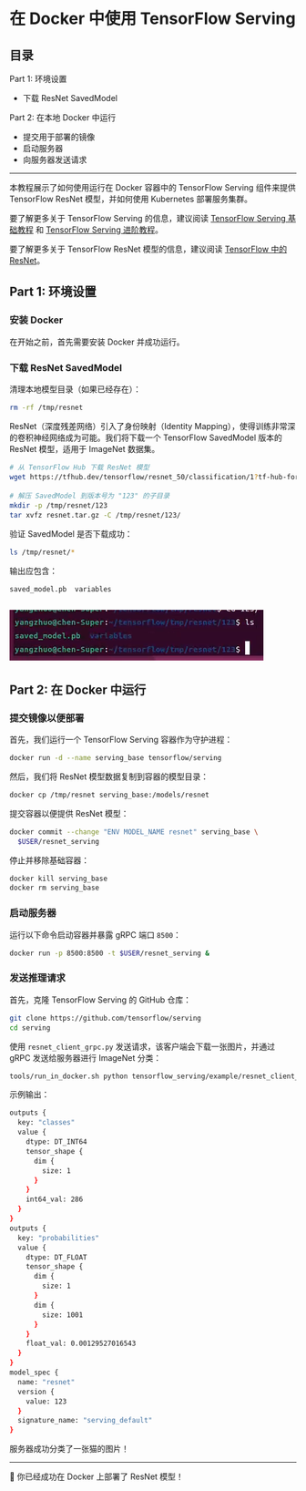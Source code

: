 # 在 Docker 中使用 TensorFlow Serving

## 目录

Part 1: 环境设置

- 下载 ResNet SavedModel

Part 2: 在本地 Docker 中运行

  - 提交用于部署的镜像
  - 启动服务器
  - 向服务器发送请求

---

本教程展示了如何使用运行在 Docker 容器中的 TensorFlow Serving 组件来提供 TensorFlow ResNet 模型，并如何使用 Kubernetes 部署服务集群。

要了解更多关于 TensorFlow Serving 的信息，建议阅读 [TensorFlow Serving 基础教程](https://www.tensorflow.org/tfx/serving/tutorials/Basic_TensorFlow_Serving_Tutorial) 和 [TensorFlow Serving 进阶教程](https://www.tensorflow.org/tfx/serving/tutorials/Advanced_TensorFlow_Serving_Tutorial)。

要了解更多关于 TensorFlow ResNet 模型的信息，建议阅读 [TensorFlow 中的 ResNet](https://www.tensorflow.org/tutorials/images/resnet)。

## Part 1: 环境设置

### 安装 Docker

在开始之前，首先需要安装 Docker 并成功运行。

### 下载 ResNet SavedModel

清理本地模型目录（如果已经存在）：

```bash
rm -rf /tmp/resnet
```

ResNet（深度残差网络）引入了身份映射（Identity Mapping），使得训练非常深的卷积神经网络成为可能。我们将下载一个 TensorFlow SavedModel 版本的 ResNet 模型，适用于 ImageNet 数据集。

```bash
# 从 TensorFlow Hub 下载 ResNet 模型
wget https://tfhub.dev/tensorflow/resnet_50/classification/1?tf-hub-format=compressed -O resnet.tar.gz

# 解压 SavedModel 到版本号为 "123" 的子目录
mkdir -p /tmp/resnet/123
tar xvfz resnet.tar.gz -C /tmp/resnet/123/
```

验证 SavedModel 是否下载成功：

```bash
ls /tmp/resnet/*
```

输出应包含：

```
saved_model.pb  variables
```
![](./images/figure-4.png)
---

## Part 2: 在 Docker 中运行

### 提交镜像以便部署

首先，我们运行一个 TensorFlow Serving 容器作为守护进程：

```bash
docker run -d --name serving_base tensorflow/serving
```

然后，我们将 ResNet 模型数据复制到容器的模型目录：

```bash
docker cp /tmp/resnet serving_base:/models/resnet
```

提交容器以便提供 ResNet 模型：

```bash
docker commit --change "ENV MODEL_NAME resnet" serving_base \
  $USER/resnet_serving
```

停止并移除基础容器：

```bash
docker kill serving_base
docker rm serving_base
```

### 启动服务器

运行以下命令启动容器并暴露 gRPC 端口 `8500`：

```bash
docker run -p 8500:8500 -t $USER/resnet_serving &
```

### 发送推理请求

首先，克隆 TensorFlow Serving 的 GitHub 仓库：

```bash
git clone https://github.com/tensorflow/serving
cd serving
```

使用 `resnet_client_grpc.py` 发送请求，该客户端会下载一张图片，并通过 gRPC 发送给服务器进行 ImageNet 分类：

```bash
tools/run_in_docker.sh python tensorflow_serving/example/resnet_client_grpc.py
```

示例输出：

```bash
outputs {
  key: "classes"
  value {
    dtype: DT_INT64
    tensor_shape {
      dim {
        size: 1
      }
    }
    int64_val: 286
  }
}
outputs {
  key: "probabilities"
  value {
    dtype: DT_FLOAT
    tensor_shape {
      dim {
        size: 1
      }
      dim {
        size: 1001
      }
    }
    float_val: 0.00129527016543
  }
}
model_spec {
  name: "resnet"
  version {
    value: 123
  }
  signature_name: "serving_default"
}
```

服务器成功分类了一张猫的图片！

---

🎉 你已经成功在 Docker 上部署了 ResNet 模型！